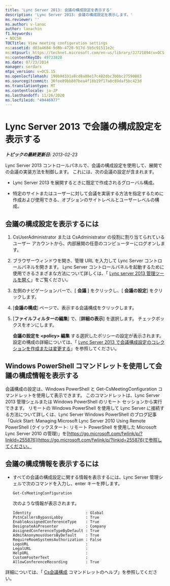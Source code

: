 ```yaml
---
title: 'Lync Server 2013: 会議の構成設定を表示する'
description: 'Lync Server 2013: 会議の構成設定を表示します。'
ms.reviewer: ''
ms.author: v-lanac
author: lanachin
f1.keywords:
- NOCSH
TOCTitle: View meeting configuration settings
ms:assetid: d03a4684-9d8b-4728-917d-5b5c91511e2c
ms:mtpsurl: https://technet.microsoft.com/en-us/library/JJ721894(v=OCS.15)
ms:contentKeyID: 49733828
ms.date: 07/23/2014
manager: serdars
mtps_version: v=OCS.15
ms.openlocfilehash: 190b9d331a8cd0a08e17c482dbc3b0bc27590003
ms.sourcegitcommit: 36fee89bb887bea4f18b19f17a8c69daf5bc423d
ms.translationtype: MT
ms.contentlocale: ja-JP
ms.lasthandoff: 11/26/2020
ms.locfileid: "49446977"
---
```

# <a name="view-meeting-configuration-settings-in-lync-server-2013"></a>Lync Server 2013 で会議の構成設定を表示する

<div data-xmlns="http://www.w3.org/1999/xhtml">

<div class="topic" data-xmlns="http://www.w3.org/1999/xhtml" data-msxsl="urn:schemas-microsoft-com:xslt" data-cs="https://msdn.microsoft.com/">

<div data-asp="https://msdn2.microsoft.com/asp">



</div>

<div id="mainSection">

<div id="mainBody">

<span> </span>

_**トピックの最終更新日:** 2013-02-23_

Lync Server 2013 コントロールパネルで、会議の構成設定を使用して、展開での会議の実装方法を制御します。 これには、次の会議の設定が含まれます。

  - Lync Server 2013 を展開するときに既定で作成されるグローバル構成。

  - 特定のサイトまたはユーザーに対して会議を実装する方法を指定するために作成および使用できる、オプションのサイトレベルとユーザーレベルの構成。

<div>

## <a name="to-view-meeting-configuration-settings"></a>会議の構成設定を表示するには

1.  CsUserAdministrator または CsAdministrator の役割に割り当てられているユーザー アカウントから、内部展開の任意のコンピューターにログオンします。

2.  ブラウザーウィンドウを開き、管理 URL を入力して Lync Server コントロールパネルを開きます。 Lync Server コントロールパネルを起動するために使用できるさまざまな方法について詳しくは、「 [Lync server 2013 管理ツールを開く](lync-server-2013-open-lync-server-administrative-tools.md)」をご覧ください。

3.  左側のナビゲーションバーで、[ **会議** ] をクリックし、[ **会議の設定**] をクリックします。

4.  [**会議の構成**] ページで、表示する会議構成をクリックします。

5.  [**ファイルフィルターの編集**] で、[**詳細の表示**] を選択します。 チェックボックスをオンにします。
    
    **会議の設定を \<policy\> 編集** する選択したポリシーの設定が表示されます。 設定の構成の詳細については、「 [Lync Server 2013 で会議構成設定のコレクションを作成または変更する](lync-server-2013-create-or-modify-a-collection-of-meeting-configuration-settings.md)」を参照してください。

</div>

<div>

## <a name="viewing-meeting-configuration-information-by-using-windows-powershell-cmdlets"></a>Windows PowerShell コマンドレットを使用して会議の構成情報を表示する

会議構成の設定は、Windows PowerShell と Get-CsMeetingConfiguration コマンドレットを使用して表示できます。 このコマンドレットは、Lync Server 2013 管理シェルまたは Windows PowerShell のリモート セッションから実行できます。 リモートの Windows PowerShell を使用して Lync Server に接続する方法について詳しくは、Lync Server Windows PowerShell のブログ記事「Quick Start: Managing Microsoft Lync Server 2010 Using Remote PowerShell (クイックスタート: リモート PowerShell を使用した Microsoft Lync Server 2010 の管理)」を[https://go.microsoft.com/fwlink/p/?linkId=255876](https://go.microsoft.com/fwlink/p/?linkid=255876)で参照してください。

<div>

## <a name="to-view-meeting-configuration-information"></a>会議の構成情報を表示するには

  - すべての会議の構成設定に関する情報を表示するには、Lync Server 管理シェルで次のコマンドを入力し、enter キーを押します。
    
        Get-CsMeetingConfiguration
    
    次のような情報が表示されます。
    
        Identity                        : Global
        PstnCallersBypassLobby          : True
        EnableAssignedConferenceType    : True
        DesignateAsPresenter            : Company
        AssignedConferenceTypeByDefault : True
        AdmitAnonymousUsersByDefault    : True
        RequireRoomSystemsAuthorization : False
        LogoURL                         :
        LegalURL                        :
        HelpURL                         :
        CustomFooterText                :
        AllowConferenceRecording        : True

</div>

詳細については、「 [Cs会議構成](https://docs.microsoft.com/powershell/module/skype/Get-CsMeetingConfiguration) コマンドレットのヘルプ」を参照してください。

</div>

</div>

<span> </span>

</div>

</div>

</div>

